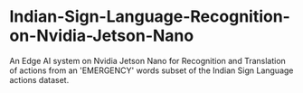 # Indian-Sign-Language-Recognition-on-Nvidia-Jetson-Nano
An Edge AI system on Nvidia Jetson Nano for Recognition and Translation of actions from an 'EMERGENCY' words subset of the Indian Sign Language actions dataset.
